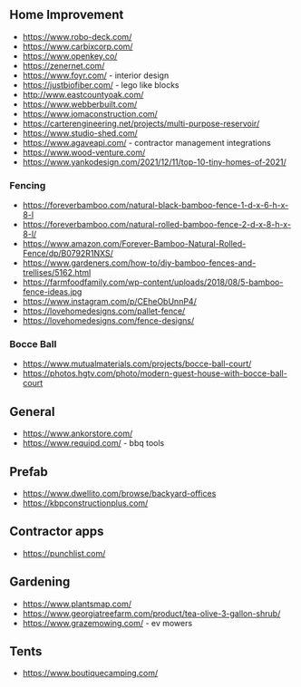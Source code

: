 

## Home Improvement 
* https://www.robo-deck.com/
* https://www.carbixcorp.com/
* https://www.openkey.co/
* https://zenernet.com/
* https://www.foyr.com/ - interior design
* https://justbiofiber.com/ - lego like blocks
* http://www.eastcountyoak.com/
* https://www.webberbuilt.com/
* https://www.jomaconstruction.com/
* https://carterengineering.net/projects/multi-purpose-reservoir/
* https://www.studio-shed.com/
* https://www.agaveapi.com/  - contractor management integrations
* https://www.wood-venture.com/
* https://www.yankodesign.com/2021/12/11/top-10-tiny-homes-of-2021/

### Fencing
* https://foreverbamboo.com/natural-black-bamboo-fence-1-d-x-6-h-x-8-l
* https://foreverbamboo.com/natural-rolled-bamboo-fence-2-d-x-8-h-x-8-l/
* https://www.amazon.com/Forever-Bamboo-Natural-Rolled-Fence/dp/B0792R1NXS/
* https://www.gardeners.com/how-to/diy-bamboo-fences-and-trellises/5162.html
* https://farmfoodfamily.com/wp-content/uploads/2018/08/5-bamboo-fence-ideas.jpg
* https://www.instagram.com/p/CEheObUnnP4/
* https://lovehomedesigns.com/pallet-fence/
* https://lovehomedesigns.com/fence-designs/

### Bocce Ball
* https://www.mutualmaterials.com/projects/bocce-ball-court/
* https://photos.hgtv.com/photo/modern-guest-house-with-bocce-ball-court

## General
* https://www.ankorstore.com/
* https://www.requipd.com/ - bbq tools

## Prefab
* https://www.dwellito.com/browse/backyard-offices
* https://kbpconstructionplus.com/

## Contractor apps
* https://punchlist.com/

## Gardening
* https://www.plantsmap.com/
* https://www.georgiatreefarm.com/product/tea-olive-3-gallon-shrub/
* https://www.grazemowing.com/ - ev mowers

## Tents
* https://www.boutiquecamping.com/